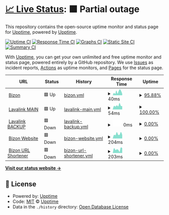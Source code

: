 # [📈 Live Status](https://upptime.github.io/upptime): <!--live status--> **🟧 Partial outage**

This repository contains the open-source uptime monitor and status page for [Upptime](https://upptime.js.org), powered by [Upptime](https://github.com/upptime/upptime).

[![Uptime CI](https://github.com/Bizon-Dev/Bizon-status/workflows/Uptime%20CI/badge.svg)](https://github.com/Bizon-Dev/Bizon-status/actions?query=workflow%3A%22Uptime+CI%22)
[![Response Time CI](https://github.com/Bizon-Dev/Bizon-status/workflows/Response%20Time%20CI/badge.svg)](https://github.com/Bizon-Dev/Bizon-status/actions?query=workflow%3A%22Response+Time+CI%22)
[![Graphs CI](https://github.com/Bizon-Dev/Bizon-status/workflows/Graphs%20CI/badge.svg)](https://github.com/Bizon-Dev/Bizon-status/actions?query=workflow%3A%22Graphs+CI%22)
[![Static Site CI](https://github.com/Bizon-Dev/Bizon-status/workflows/Static%20Site%20CI/badge.svg)](https://github.com/Bizon-Dev/Bizon-status/actions?query=workflow%3A%22Static+Site+CI%22)
[![Summary CI](https://github.com/Bizon-Dev/Bizon-status/workflows/Summary%20CI/badge.svg)](https://github.com/Bizon-Dev/Bizon-status/actions?query=workflow%3A%22Summary+CI%22)

With [Upptime](https://upptime.js.org), you can get your own unlimited and free uptime monitor and status page, powered entirely by a GitHub repository. We use [Issues](https://github.com/upptime/upptime/issues) as incident reports, [Actions](https://github.com/Bizon-Dev/Bizon-status/actions) as uptime monitors, and [Pages](https://upptime.github.io/upptime) for the status page.

<!--start: status pages-->
<!-- This summary is generated by Upptime (https://github.com/upptime/upptime) -->
<!-- Do not edit this manually, your changes will be overwritten -->
<!-- prettier-ignore -->
| URL | Status | History | Response Time | Uptime |
| --- | ------ | ------- | ------------- | ------ |
| <img alt="" src="https://favicons.githubusercontent.com/null" height="13"> [Bizon](pt-us-ny01.pyrohost.cloud) | 🟩 Up | [bizon.yml](https://github.com/Bizon-Dev/Bizon-status/commits/HEAD/history/bizon.yml) | <details><summary><img alt="Response time graph" src="./graphs/bizon/response-time-week.png" height="20"> 40ms</summary><br><a href="https://status.bizonbot.eu.org/history/bizon"><img alt="Response time 38" src="https://img.shields.io/endpoint?url=https%3A%2F%2Fraw.githubusercontent.com%2FBizon-Dev%2FBizon-status%2FHEAD%2Fapi%2Fbizon%2Fresponse-time.json"></a><br><a href="https://status.bizonbot.eu.org/history/bizon"><img alt="24-hour response time 16" src="https://img.shields.io/endpoint?url=https%3A%2F%2Fraw.githubusercontent.com%2FBizon-Dev%2FBizon-status%2FHEAD%2Fapi%2Fbizon%2Fresponse-time-day.json"></a><br><a href="https://status.bizonbot.eu.org/history/bizon"><img alt="7-day response time 40" src="https://img.shields.io/endpoint?url=https%3A%2F%2Fraw.githubusercontent.com%2FBizon-Dev%2FBizon-status%2FHEAD%2Fapi%2Fbizon%2Fresponse-time-week.json"></a><br><a href="https://status.bizonbot.eu.org/history/bizon"><img alt="30-day response time 45" src="https://img.shields.io/endpoint?url=https%3A%2F%2Fraw.githubusercontent.com%2FBizon-Dev%2FBizon-status%2FHEAD%2Fapi%2Fbizon%2Fresponse-time-month.json"></a><br><a href="https://status.bizonbot.eu.org/history/bizon"><img alt="1-year response time 38" src="https://img.shields.io/endpoint?url=https%3A%2F%2Fraw.githubusercontent.com%2FBizon-Dev%2FBizon-status%2FHEAD%2Fapi%2Fbizon%2Fresponse-time-year.json"></a></details> | <details><summary><a href="https://status.bizonbot.eu.org/history/bizon">95.88%</a></summary><a href="https://status.bizonbot.eu.org/history/bizon"><img alt="All-time uptime 99.33%" src="https://img.shields.io/endpoint?url=https%3A%2F%2Fraw.githubusercontent.com%2FBizon-Dev%2FBizon-status%2FHEAD%2Fapi%2Fbizon%2Fuptime.json"></a><br><a href="https://status.bizonbot.eu.org/history/bizon"><img alt="24-hour uptime 100.00%" src="https://img.shields.io/endpoint?url=https%3A%2F%2Fraw.githubusercontent.com%2FBizon-Dev%2FBizon-status%2FHEAD%2Fapi%2Fbizon%2Fuptime-day.json"></a><br><a href="https://status.bizonbot.eu.org/history/bizon"><img alt="7-day uptime 95.88%" src="https://img.shields.io/endpoint?url=https%3A%2F%2Fraw.githubusercontent.com%2FBizon-Dev%2FBizon-status%2FHEAD%2Fapi%2Fbizon%2Fuptime-week.json"></a><br><a href="https://status.bizonbot.eu.org/history/bizon"><img alt="30-day uptime 96.79%" src="https://img.shields.io/endpoint?url=https%3A%2F%2Fraw.githubusercontent.com%2FBizon-Dev%2FBizon-status%2FHEAD%2Fapi%2Fbizon%2Fuptime-month.json"></a><br><a href="https://status.bizonbot.eu.org/history/bizon"><img alt="1-year uptime 99.33%" src="https://img.shields.io/endpoint?url=https%3A%2F%2Fraw.githubusercontent.com%2FBizon-Dev%2FBizon-status%2FHEAD%2Fapi%2Fbizon%2Fuptime-year.json"></a></details>
| <img alt="" src="https://favicons.githubusercontent.com/null" height="13"> [Lavalink MAIN](usfr2.forcehost.net) | 🟩 Up | [lavalink-main.yml](https://github.com/Bizon-Dev/Bizon-status/commits/HEAD/history/lavalink-main.yml) | <details><summary><img alt="Response time graph" src="./graphs/lavalink-main/response-time-week.png" height="20"> 54ms</summary><br><a href="https://status.bizonbot.eu.org/history/lavalink-main"><img alt="Response time 49" src="https://img.shields.io/endpoint?url=https%3A%2F%2Fraw.githubusercontent.com%2FBizon-Dev%2FBizon-status%2FHEAD%2Fapi%2Flavalink-main%2Fresponse-time.json"></a><br><a href="https://status.bizonbot.eu.org/history/lavalink-main"><img alt="24-hour response time 46" src="https://img.shields.io/endpoint?url=https%3A%2F%2Fraw.githubusercontent.com%2FBizon-Dev%2FBizon-status%2FHEAD%2Fapi%2Flavalink-main%2Fresponse-time-day.json"></a><br><a href="https://status.bizonbot.eu.org/history/lavalink-main"><img alt="7-day response time 54" src="https://img.shields.io/endpoint?url=https%3A%2F%2Fraw.githubusercontent.com%2FBizon-Dev%2FBizon-status%2FHEAD%2Fapi%2Flavalink-main%2Fresponse-time-week.json"></a><br><a href="https://status.bizonbot.eu.org/history/lavalink-main"><img alt="30-day response time 55" src="https://img.shields.io/endpoint?url=https%3A%2F%2Fraw.githubusercontent.com%2FBizon-Dev%2FBizon-status%2FHEAD%2Fapi%2Flavalink-main%2Fresponse-time-month.json"></a><br><a href="https://status.bizonbot.eu.org/history/lavalink-main"><img alt="1-year response time 49" src="https://img.shields.io/endpoint?url=https%3A%2F%2Fraw.githubusercontent.com%2FBizon-Dev%2FBizon-status%2FHEAD%2Fapi%2Flavalink-main%2Fresponse-time-year.json"></a></details> | <details><summary><a href="https://status.bizonbot.eu.org/history/lavalink-main">100.00%</a></summary><a href="https://status.bizonbot.eu.org/history/lavalink-main"><img alt="All-time uptime 100.00%" src="https://img.shields.io/endpoint?url=https%3A%2F%2Fraw.githubusercontent.com%2FBizon-Dev%2FBizon-status%2FHEAD%2Fapi%2Flavalink-main%2Fuptime.json"></a><br><a href="https://status.bizonbot.eu.org/history/lavalink-main"><img alt="24-hour uptime 100.00%" src="https://img.shields.io/endpoint?url=https%3A%2F%2Fraw.githubusercontent.com%2FBizon-Dev%2FBizon-status%2FHEAD%2Fapi%2Flavalink-main%2Fuptime-day.json"></a><br><a href="https://status.bizonbot.eu.org/history/lavalink-main"><img alt="7-day uptime 100.00%" src="https://img.shields.io/endpoint?url=https%3A%2F%2Fraw.githubusercontent.com%2FBizon-Dev%2FBizon-status%2FHEAD%2Fapi%2Flavalink-main%2Fuptime-week.json"></a><br><a href="https://status.bizonbot.eu.org/history/lavalink-main"><img alt="30-day uptime 100.00%" src="https://img.shields.io/endpoint?url=https%3A%2F%2Fraw.githubusercontent.com%2FBizon-Dev%2FBizon-status%2FHEAD%2Fapi%2Flavalink-main%2Fuptime-month.json"></a><br><a href="https://status.bizonbot.eu.org/history/lavalink-main"><img alt="1-year uptime 100.00%" src="https://img.shields.io/endpoint?url=https%3A%2F%2Fraw.githubusercontent.com%2FBizon-Dev%2FBizon-status%2FHEAD%2Fapi%2Flavalink-main%2Fuptime-year.json"></a></details>
| <img alt="" src="https://favicons.githubusercontent.com/null" height="13"> [Lavalink BACKUP](51.161.130.134) | 🟥 Down | [lavalink-backup.yml](https://github.com/Bizon-Dev/Bizon-status/commits/HEAD/history/lavalink-backup.yml) | <details><summary><img alt="Response time graph" src="./graphs/lavalink-backup/response-time-week.png" height="20"> 0ms</summary><br><a href="https://status.bizonbot.eu.org/history/lavalink-backup"><img alt="Response time 159" src="https://img.shields.io/endpoint?url=https%3A%2F%2Fraw.githubusercontent.com%2FBizon-Dev%2FBizon-status%2FHEAD%2Fapi%2Flavalink-backup%2Fresponse-time.json"></a><br><a href="https://status.bizonbot.eu.org/history/lavalink-backup"><img alt="24-hour response time 0" src="https://img.shields.io/endpoint?url=https%3A%2F%2Fraw.githubusercontent.com%2FBizon-Dev%2FBizon-status%2FHEAD%2Fapi%2Flavalink-backup%2Fresponse-time-day.json"></a><br><a href="https://status.bizonbot.eu.org/history/lavalink-backup"><img alt="7-day response time 0" src="https://img.shields.io/endpoint?url=https%3A%2F%2Fraw.githubusercontent.com%2FBizon-Dev%2FBizon-status%2FHEAD%2Fapi%2Flavalink-backup%2Fresponse-time-week.json"></a><br><a href="https://status.bizonbot.eu.org/history/lavalink-backup"><img alt="30-day response time 236" src="https://img.shields.io/endpoint?url=https%3A%2F%2Fraw.githubusercontent.com%2FBizon-Dev%2FBizon-status%2FHEAD%2Fapi%2Flavalink-backup%2Fresponse-time-month.json"></a><br><a href="https://status.bizonbot.eu.org/history/lavalink-backup"><img alt="1-year response time 159" src="https://img.shields.io/endpoint?url=https%3A%2F%2Fraw.githubusercontent.com%2FBizon-Dev%2FBizon-status%2FHEAD%2Fapi%2Flavalink-backup%2Fresponse-time-year.json"></a></details> | <details><summary><a href="https://status.bizonbot.eu.org/history/lavalink-backup">0.00%</a></summary><a href="https://status.bizonbot.eu.org/history/lavalink-backup"><img alt="All-time uptime 89.42%" src="https://img.shields.io/endpoint?url=https%3A%2F%2Fraw.githubusercontent.com%2FBizon-Dev%2FBizon-status%2FHEAD%2Fapi%2Flavalink-backup%2Fuptime.json"></a><br><a href="https://status.bizonbot.eu.org/history/lavalink-backup"><img alt="24-hour uptime 0.00%" src="https://img.shields.io/endpoint?url=https%3A%2F%2Fraw.githubusercontent.com%2FBizon-Dev%2FBizon-status%2FHEAD%2Fapi%2Flavalink-backup%2Fuptime-day.json"></a><br><a href="https://status.bizonbot.eu.org/history/lavalink-backup"><img alt="7-day uptime 0.00%" src="https://img.shields.io/endpoint?url=https%3A%2F%2Fraw.githubusercontent.com%2FBizon-Dev%2FBizon-status%2FHEAD%2Fapi%2Flavalink-backup%2Fuptime-week.json"></a><br><a href="https://status.bizonbot.eu.org/history/lavalink-backup"><img alt="30-day uptime 49.22%" src="https://img.shields.io/endpoint?url=https%3A%2F%2Fraw.githubusercontent.com%2FBizon-Dev%2FBizon-status%2FHEAD%2Fapi%2Flavalink-backup%2Fuptime-month.json"></a><br><a href="https://status.bizonbot.eu.org/history/lavalink-backup"><img alt="1-year uptime 89.42%" src="https://img.shields.io/endpoint?url=https%3A%2F%2Fraw.githubusercontent.com%2FBizon-Dev%2FBizon-status%2FHEAD%2Fapi%2Flavalink-backup%2Fuptime-year.json"></a></details>
| <img alt="" src="https://favicons.githubusercontent.com/bizonbot.eu.org" height="13"> [Bizon Website](https://bizonbot.eu.org) | 🟥 Down | [bizon-website.yml](https://github.com/Bizon-Dev/Bizon-status/commits/HEAD/history/bizon-website.yml) | <details><summary><img alt="Response time graph" src="./graphs/bizon-website/response-time-week.png" height="20"> 204ms</summary><br><a href="https://status.bizonbot.eu.org/history/bizon-website"><img alt="Response time 171" src="https://img.shields.io/endpoint?url=https%3A%2F%2Fraw.githubusercontent.com%2FBizon-Dev%2FBizon-status%2FHEAD%2Fapi%2Fbizon-website%2Fresponse-time.json"></a><br><a href="https://status.bizonbot.eu.org/history/bizon-website"><img alt="24-hour response time 164" src="https://img.shields.io/endpoint?url=https%3A%2F%2Fraw.githubusercontent.com%2FBizon-Dev%2FBizon-status%2FHEAD%2Fapi%2Fbizon-website%2Fresponse-time-day.json"></a><br><a href="https://status.bizonbot.eu.org/history/bizon-website"><img alt="7-day response time 204" src="https://img.shields.io/endpoint?url=https%3A%2F%2Fraw.githubusercontent.com%2FBizon-Dev%2FBizon-status%2FHEAD%2Fapi%2Fbizon-website%2Fresponse-time-week.json"></a><br><a href="https://status.bizonbot.eu.org/history/bizon-website"><img alt="30-day response time 189" src="https://img.shields.io/endpoint?url=https%3A%2F%2Fraw.githubusercontent.com%2FBizon-Dev%2FBizon-status%2FHEAD%2Fapi%2Fbizon-website%2Fresponse-time-month.json"></a><br><a href="https://status.bizonbot.eu.org/history/bizon-website"><img alt="1-year response time 171" src="https://img.shields.io/endpoint?url=https%3A%2F%2Fraw.githubusercontent.com%2FBizon-Dev%2FBizon-status%2FHEAD%2Fapi%2Fbizon-website%2Fresponse-time-year.json"></a></details> | <details><summary><a href="https://status.bizonbot.eu.org/history/bizon-website">0.00%</a></summary><a href="https://status.bizonbot.eu.org/history/bizon-website"><img alt="All-time uptime 44.55%" src="https://img.shields.io/endpoint?url=https%3A%2F%2Fraw.githubusercontent.com%2FBizon-Dev%2FBizon-status%2FHEAD%2Fapi%2Fbizon-website%2Fuptime.json"></a><br><a href="https://status.bizonbot.eu.org/history/bizon-website"><img alt="24-hour uptime 0.00%" src="https://img.shields.io/endpoint?url=https%3A%2F%2Fraw.githubusercontent.com%2FBizon-Dev%2FBizon-status%2FHEAD%2Fapi%2Fbizon-website%2Fuptime-day.json"></a><br><a href="https://status.bizonbot.eu.org/history/bizon-website"><img alt="7-day uptime 0.00%" src="https://img.shields.io/endpoint?url=https%3A%2F%2Fraw.githubusercontent.com%2FBizon-Dev%2FBizon-status%2FHEAD%2Fapi%2Fbizon-website%2Fuptime-week.json"></a><br><a href="https://status.bizonbot.eu.org/history/bizon-website"><img alt="30-day uptime 0.00%" src="https://img.shields.io/endpoint?url=https%3A%2F%2Fraw.githubusercontent.com%2FBizon-Dev%2FBizon-status%2FHEAD%2Fapi%2Fbizon-website%2Fuptime-month.json"></a><br><a href="https://status.bizonbot.eu.org/history/bizon-website"><img alt="1-year uptime 44.55%" src="https://img.shields.io/endpoint?url=https%3A%2F%2Fraw.githubusercontent.com%2FBizon-Dev%2FBizon-status%2FHEAD%2Fapi%2Fbizon-website%2Fuptime-year.json"></a></details>
| <img alt="" src="https://favicons.githubusercontent.com/url.bizonbot.eu.org" height="13"> [Bizon URL Shortener](https://url.bizonbot.eu.org) | 🟥 Down | [bizon-url-shortener.yml](https://github.com/Bizon-Dev/Bizon-status/commits/HEAD/history/bizon-url-shortener.yml) | <details><summary><img alt="Response time graph" src="./graphs/bizon-url-shortener/response-time-week.png" height="20"> 203ms</summary><br><a href="https://status.bizonbot.eu.org/history/bizon-url-shortener"><img alt="Response time 161" src="https://img.shields.io/endpoint?url=https%3A%2F%2Fraw.githubusercontent.com%2FBizon-Dev%2FBizon-status%2FHEAD%2Fapi%2Fbizon-url-shortener%2Fresponse-time.json"></a><br><a href="https://status.bizonbot.eu.org/history/bizon-url-shortener"><img alt="24-hour response time 270" src="https://img.shields.io/endpoint?url=https%3A%2F%2Fraw.githubusercontent.com%2FBizon-Dev%2FBizon-status%2FHEAD%2Fapi%2Fbizon-url-shortener%2Fresponse-time-day.json"></a><br><a href="https://status.bizonbot.eu.org/history/bizon-url-shortener"><img alt="7-day response time 203" src="https://img.shields.io/endpoint?url=https%3A%2F%2Fraw.githubusercontent.com%2FBizon-Dev%2FBizon-status%2FHEAD%2Fapi%2Fbizon-url-shortener%2Fresponse-time-week.json"></a><br><a href="https://status.bizonbot.eu.org/history/bizon-url-shortener"><img alt="30-day response time 186" src="https://img.shields.io/endpoint?url=https%3A%2F%2Fraw.githubusercontent.com%2FBizon-Dev%2FBizon-status%2FHEAD%2Fapi%2Fbizon-url-shortener%2Fresponse-time-month.json"></a><br><a href="https://status.bizonbot.eu.org/history/bizon-url-shortener"><img alt="1-year response time 161" src="https://img.shields.io/endpoint?url=https%3A%2F%2Fraw.githubusercontent.com%2FBizon-Dev%2FBizon-status%2FHEAD%2Fapi%2Fbizon-url-shortener%2Fresponse-time-year.json"></a></details> | <details><summary><a href="https://status.bizonbot.eu.org/history/bizon-url-shortener">0.00%</a></summary><a href="https://status.bizonbot.eu.org/history/bizon-url-shortener"><img alt="All-time uptime 44.55%" src="https://img.shields.io/endpoint?url=https%3A%2F%2Fraw.githubusercontent.com%2FBizon-Dev%2FBizon-status%2FHEAD%2Fapi%2Fbizon-url-shortener%2Fuptime.json"></a><br><a href="https://status.bizonbot.eu.org/history/bizon-url-shortener"><img alt="24-hour uptime 0.00%" src="https://img.shields.io/endpoint?url=https%3A%2F%2Fraw.githubusercontent.com%2FBizon-Dev%2FBizon-status%2FHEAD%2Fapi%2Fbizon-url-shortener%2Fuptime-day.json"></a><br><a href="https://status.bizonbot.eu.org/history/bizon-url-shortener"><img alt="7-day uptime 0.00%" src="https://img.shields.io/endpoint?url=https%3A%2F%2Fraw.githubusercontent.com%2FBizon-Dev%2FBizon-status%2FHEAD%2Fapi%2Fbizon-url-shortener%2Fuptime-week.json"></a><br><a href="https://status.bizonbot.eu.org/history/bizon-url-shortener"><img alt="30-day uptime 0.00%" src="https://img.shields.io/endpoint?url=https%3A%2F%2Fraw.githubusercontent.com%2FBizon-Dev%2FBizon-status%2FHEAD%2Fapi%2Fbizon-url-shortener%2Fuptime-month.json"></a><br><a href="https://status.bizonbot.eu.org/history/bizon-url-shortener"><img alt="1-year uptime 44.55%" src="https://img.shields.io/endpoint?url=https%3A%2F%2Fraw.githubusercontent.com%2FBizon-Dev%2FBizon-status%2FHEAD%2Fapi%2Fbizon-url-shortener%2Fuptime-year.json"></a></details>

<!--end: status pages-->

[**Visit our status website →**](https://upptime.github.io/upptime)

## 📄 License

- Powered by: [Upptime](https://github.com/upptime/upptime)
- Code: [MIT](./LICENSE) © [Upptime](https://upptime.js.org)
- Data in the `./history` directory: [Open Database License](https://opendatacommons.org/licenses/odbl/1-0/)
